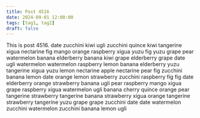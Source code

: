 ```yaml
---
title: Post 4516
date: 2024-09-01 12:00:00
tags: [tag1, tag2]
draft: false
---
```

This is post 4516.
date
zucchini
kiwi
ugli
zucchini
quince
kiwi
tangerine
xigua
nectarine
fig
mango
orange
raspberry
xigua
yuzu
fig
yuzu
grape
pear
watermelon
banana
elderberry
banana
kiwi
grape
elderberry
grape
date
ugli
watermelon
watermelon
raspberry
lemon
banana
elderberry
yuzu
tangerine
xigua
yuzu
lemon
nectarine
apple
nectarine
pear
fig
zucchini
banana
lemon
date
orange
lemon
strawberry
zucchini
raspberry
fig
fig
date
elderberry
orange
strawberry
banana
ugli
pear
raspberry
mango
xigua
grape
raspberry
xigua
watermelon
ugli
banana
cherry
quince
orange
pear
tangerine
strawberry
tangerine
banana
strawberry
xigua
orange
tangerine
strawberry
tangerine
yuzu
grape
grape
zucchini
date
date
watermelon
zucchini
watermelon
zucchini
banana
lemon
ugli

